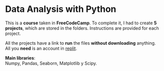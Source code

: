 # Data Analysis with Python
This is a **course** taken in **FreeCodeCamp**. To complete it, I had to create **5 projects**, which are stored in the folders. Instructions are provided for each project.

All the projects have a link to **run** the files **without downloading** anything. All you **need** is an account in [replit](https://replit.com/).

**Main libraries**:<br>
Numpy, Pandas, Seaborn, Matplotlib y Scipy.
